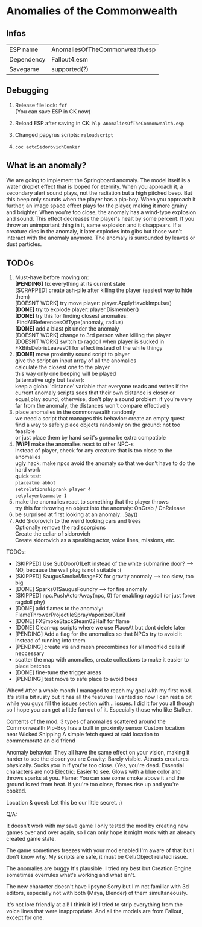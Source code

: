 # Anomalies of the Commonwealth


## Infos
|  |  |
|--|--|
| ESP name | AnomaliesOfTheCommonwealth.esp |
| Dependency | Fallout4.esm |
| Savegame | supported(?) |


## Debugging
	
1. Release file lock: `fcf`  
	(You can save ESP in CK now)
2. Reload ESP after saving in CK: `hlp AnomaliesOfTheCommonwealth.esp`  
3. Changed papyrus scripts: `reloadscript`

1. `coc aotcSidorovichBunker`

## What is an anomaly?

We are going to implement the Springboard anomaly.
The model itself is a water droplet effect that is looped for eternity.
When you approach it, a secondary alert sound plays, not the radiation but a high pitched beep.
But this beep only sounds when the player has a pip-boy.
When you approach it further, an image space effect plays for the player, making it more grainy and brighter.
When you're too close, the anomaly has a wind-type explosion and sound. 
This effect decreases the player's healt by some percent.
If you throw an unimportant thing in it, same explosion and it disappears.
If a creature dies in the anomaly, it later explodes into gibs but those won't interact with the anomaly anymore.
The anomaly is surrounded by leaves or dust particles.

## TODOs

1. Must-have before moving on:  
	**[PENDING]** fix everything at its current state  
	[SCRAPPED] create ash-pile after killing the player (easiest way to hide them)  
	[DOESNT WORK] try move player: player.ApplyHavokImpulse()  
	**[DONE]** try to explode player: player.Dismember()  
	**[DONE]** try this for finding closest anomalies: .FindAllReferencesOfType(anomaly, radius)  
	**[DONE]** add a blast pit under the anomaly  
	[DOESNT WORK] change to 3rd person when killing the player  
	[DOESNT WORK] switch to ragdoll when player is sucked in  
	FXBitsDebrisLeaves01 for effect instead of the white thingy
2. **[DONE]** move proximity sound script to player  
	give the script an input array of all the anomalies  
	calculate the closest one to the player  
	this way only one beeping will be played  
	(alternative ugly but faster):  
			keep a global 'distance' variable that everyone reads and writes
			if the current anomaly scripts sees that their own distance is closer or equal,play sound,
			otherwise, don't play a sound
			problem: if you're very far from the anomaly, the distances won't compare effectively
3. place anomalies in the commonwealth randomly  
	we need a script that manages this behavior: create an empty quest  
	find a way to safely place objects randomly on the ground: not too feasible  
	or just place them by hand so it's gonna be extra compatible  
4. **[WiP]** make the anomalies react to other NPC-s  
	instead of player, check for any creature that is too close to the anomalies  
	ugly hack: make npcs avoid the anomaly so that we don't have to do the hard work  
	quick test:  
	`placeatme abbot`  
	`setrelationshiprank player 4`  
	`setplayerteammate 1`  
5. make the anomalies react to something that the player throws  
	try this for throwing an object into the anomaly: OnGrab / OnRelease  
6. be surprised at first looking at an anomaly: .Say()  
7. Add Sidorovich to the weird looking cars and trees  
	Optionally remove the rad scorpions  
	Create the cellar of sidorovich  
	Create sidorovich as a speaking actor, voice lines, missions, etc.  

TODOs:
* [SKIPPED] Use SubDoor01Left instead of the white submarine door? --> NO, because the wall plug is not suitable :(
* [SKIPPED] SaugusSmokeMirageFX for gravity anomaly --> too slow, too big
* [DONE] Sparks01SaugusFoundry --> for fire anomaly
* [SKIPPED] npc.PushActorAway(npc, 0) for enabling ragdoll (or just force ragdoll phy)
* [DONE] add flames to the anomaly: FlameThrowerProjectileSprayVaporizer01.nif
* [DONE] FXSmokeStackSteam02Half for flame
* [DONE] Clean-up scripts where we use PlaceAt but dont delete later
* [PENDING] Add a flag for the anomalies so that NPCs try to avoid it instead of running into them
* [PENDING] create vis and mesh precombines for all modified cells if neccessary
* scatter the map with anomalies, create collections to make it easier to place batches
* [DONE] fine-tune the trigger areas
* [PENDING] test move to safe place to avoid trees





Whew! After a whole month I managed to reach my goal with my first mod. It's still a bit rusty but it has all the features I wanted so now I can rest a bit while you guys fill the issues section with... issues. I did it for you all though so I hope you can get a little fun out of it. Especially those who like Stalker.

Contents of the mod:
3 types of anomalies scattered around the Commonwealth
Pip-Boy has a built in proximity sensor
Custom location near Wicked Shipping
A simple fetch quest at said location to commemorate an old friend

Anomaly behavior:
They all have the same effect on your vision, making it harder to see the closer you are
Gravity: Barely visible. Attracts creatures physically. Sucks you in if you're too close. (Yes, you're dead. Essential characters are not)
Electric: Easier to see. Glows with a blue color and throws sparks at you.
Flame: You can see some smoke above it and the ground is red from heat. If you're too close, flames rise up and you're cooked.

Location & quest:
Let this be our little secret. :)

Q/A:

It doesn't work with my save game
I only tested the mod by creating new games over and over again, so I can only hope it might work with an already created game state.

The game sometimes freezes with your mod enabled
I'm aware of that but I don't know why. My scripts are safe, it must be Cell/Object related issue.

The anomalies are buggy
It's plausible. I tried my best but Creation Engine sometimes overrules what's working and what isn't.

The new character doesn't have lipsync
Sorry but I'm not familiar with 3d editors, especially not with both (Maya, Blender) of them simultaneously.

It's not lore friendly at all!
I think it is! I tried to strip everything from the voice lines that were inappropriate. And all the models are from Fallout, except for one.